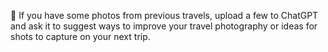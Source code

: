 📸 If you have some photos from previous travels, upload a few to ChatGPT and ask it to suggest ways to improve your travel photography or ideas for shots to capture on your next trip.